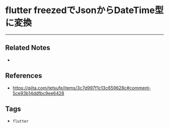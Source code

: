 # flutter freezedでJsonからDateTime型に変換


---
## Related Notes
- 

## References
- https://qiita.com/tetsufe/items/3c7d997f1c13c659628c#comment-5ce93b14ddfbc9ee6428

## Tags
- `flutter`